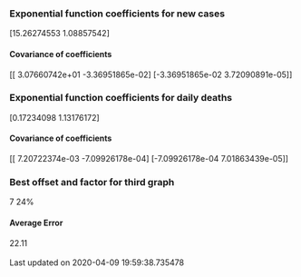 <h3>Exponential function coefficients for new cases</h3>
[15.26274553  1.08857542]
<h4>Covariance of coefficients</h4>
[[ 3.07660742e+01 -3.36951865e-02]
 [-3.36951865e-02  3.72090891e-05]]
<h3>Exponential function coefficients for daily deaths</h3>
[0.17234098 1.13176172]
<h4>Covariance of coefficients</h4>
[[ 7.20722374e-03 -7.09926178e-04]
 [-7.09926178e-04  7.01863439e-05]] <br/>
<h3>Best offset and factor for third graph</h3>
7 24%
<h4>Average Error</h4>
22.11
<br /><br />Last updated on 2020-04-09 19:59:38.735478

